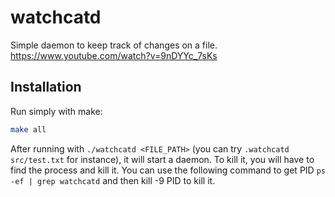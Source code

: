 # watchcatd

Simple daemon to keep track of changes on a file. 
https://www.youtube.com/watch?v=9nDYYc_7sKs

## Installation

Run simply with make:

```bash
make all  
```

After running with `./watchcatd <FILE_PATH>` (you can try `.watchcatd 
src/test.txt` for instance), it will start a daemon. To kill it, you will have 
to find the process and kill it. You can use the following command to get PID 
`ps -ef | grep watchcatd` and then kill -9 PID to kill it. 
